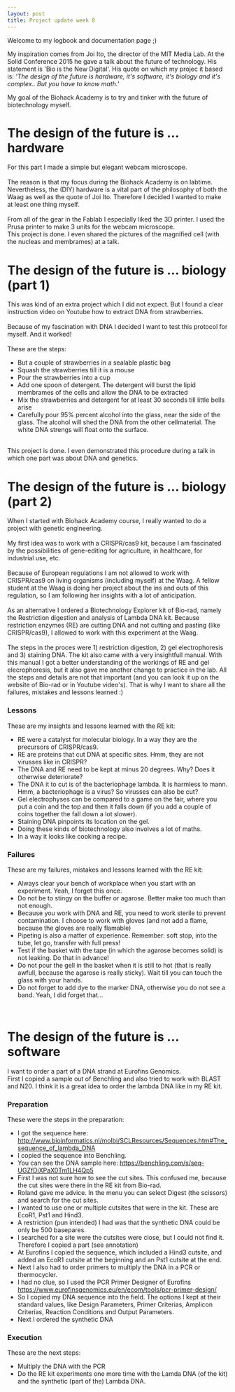 ```yaml
---
layout: post
title: Project update week 8
---
```


Welcome to my logbook and documentation page ;)<br>

My inspiration comes from Joi Ito, the director of the MIT Media Lab. At the Solid Conference 2015 he gave a talk about the future of technology. His statement is 'Bio is the New Digital'. His quote on which my projec it based is: _'The design of the future is hardware, it's software, it's biology and it's complex.. But you have to know math.'_

My goal of the Biohack Academy is to try and tinker with the future of biotechnology myself. <br>

# The design of the future is ... hardware
For this part I made a simple but elegant webcam microscope. 
<br><br>
The reason is that my focus during the Biohack Academy is on labtime. Nevertheless, the (DIY) hardware is a vital part of the philosophy of both the Waag as well as the quote of Joi Ito. Therefore I decided I wanted to make at least one thing myself.
<br><br>
From all of the gear in the Fablab I especially liked the 3D printer. I used the Prusa printer to make 3 units for the webcam microscope. 
<br>
This project is done.
I even shared the pictures of the magnified cell (with the nucleas and membrames) at a talk. 

# The design of the future is ... biology (part 1)
This was kind of an extra project which I did not expect. But I found a clear instruction video on Youtube how to extract DNA from strawberries.
<br><br>
Because of my fascination with DNA I decided I want to test this protocol for myself. And it worked!<br>
<br>
These are the steps:
* But a couple of strawberries in a sealable plastic bag
* Squash the strawberries till it is a mouse
* Pour the strawberries into a cup
* Add one spoon of detergent. The detergent will burst the lipid membrames of the cells and allow the DNA to be extracted
* Mix the strawberries and detergent for at least 30 seconds till little bells arise
* Carefully pour 95% percent alcohol into the glass, near the side of the glass. The alcohol will shed the DNA from the other cellmaterial. The white DNA strengs will float onto the surface.
<br>
This project is done.
I even demonstrated this procedure during a talk in which one part was about DNA and genetics. 

# The design of the future is ... biology (part 2)
When I started with Biohack Academy course, I really wanted to do a project with genetic engineering. <br><br>
My first idea was to work with a CRISPR/cas9 kit, because I am fascinated by the possibilities of gene-editing for agriculture, in healthcare, for industrial use, etc.
<br><br>
Because of European regulations I am not allowed to work with CRISPR/cas9 on living organisms (including myself) at the Waag. A fellow student at the Waag is doing her project about the ins and outs of this regulation, so I am following her insights with a lot of anticipation. 
<br><br>
As an alternative I ordered a Biotechnology Explorer kit of Bio-rad, namely the Restriction digestion and analysis of Lambda DNA kit. Because restriction enzymes (RE) are cutting DNA and not cutting and pasting (like CRISPR/cas9), I allowed to work with this experiment at the Waag.
<br><br>
The steps in the proces were 1) restriction digestion, 2) gel electrophoresis and 3) staining DNA. The kit also came with a very insightfull manual. With this manual I got a better understanding of the workings of RE and gel elecrophoresis, but it also gave me another change to practice in the lab. All the steps and details are not that important (and you can look it up on the website of Bio-rad or in Youtube video's). That is why I want to share all the failures, mistakes and lessons learned :)
<br>

### Lessons
These are my insights and lessons learned with the RE kit:
* RE were a catalyst for molecular biology. In a way they are the precursors of CRISPR/cas9.
* RE are proteins that cut DNA at specific sites. Hmm, they are not virusses like in CRISPR?
* The DNA and RE need to be kept at minus 20 degrees. Why? Does it otherwise deteriorate? 
* The DNA it to cut is of the bacteriophage lambda. It is harmless to mann. Hmm, a bacteriophage is a virus? So virusses can also be cut?
* Gel electrophyses can be compared to a game on the fair, where you put a coin and the top and then it falls down (if you add a couple of coins together the fall down a lot slower). 
* Staining DNA pinpoints its location on the gel.
* Doing these kinds of biotechnology also involves a lot of maths. 
* In a way it looks like cooking a recipe. 

### Failures
These are my failures, mistakes and lessons learned with the RE kit:
* Always clear your bench of workplace when you start with an experiment. Yeah, I forget this once.
* Do not be to stingy on the buffer or agarose. Better make too much than not enough.
* Because you work with DNA and RE, you need to work sterile to prevent contamination. I choose to work with gloves (and not add a flame, because the gloves are really flamable)
* Pipeting is also a matter of experience. Remember: soft stop, into the tube, let go, transfer with full press!
* Test if the basket with the tape (in which the agarose becomes solid) is not leaking. Do that in advance!
* Do not pour the gell in the basket when it is still to hot (that is really awfull, because the agarose is really sticky). Wait till you can touch the glass with your hands.
* Do not forget to add dye to the marker DNA, otherwise you do not see a band. Yeah, I did forget that...
<br>

# The design of the future is ... software
I want to order a part of a DNA strand at Eurofins Genomics. <br>
First I copied a sample out of Benchling and also tried to work with BLAST and N20.
I think it is a great idea to order the lambda DNA like in my RE kit.
<br>
### Preparation
These were the steps in the preparation:
* I got the sequence here: <http://www.bioinformatics.nl/molbi/SCLResources/Sequences.htm#The_sequence_of_lambda_DNA>
* I copied the sequence into Benchling.
* You can see the DNA sample here: <https://benchling.com/s/seq-UGZfDiXPaX0Tm1LH4Qp5>
* First I was not sure how to see the cut sites. This confused me, because the cut sites were there in the RE kit from Bio-rad.
* Roland gave me advice. In the menu you can select Digest (the scissors) and search for the cut sites.
* I wanted to use one or multiple cutsites that were in the kit. These are EcoR1, Pst1 and Hind3. 
* A restriction (pun intended) I had was that the synthetic DNA could be only be 500 basepares.
* I searched for a site were the cutsites were close, but I could not find it. Therefore I copied a part (see annotation)
* At Eurofins I copied the sequence, which included a Hind3 cutsite, and added an EcoR1 cutsite at the beginning and an Pst1 cutsite at the end.
* Next I also had to order primers to multiply the DNA in a PCR or thermocycler. 
* I had no clue, so I used the PCR Primer Designer of Eurofins <https://www.eurofinsgenomics.eu/en/ecom/tools/pcr-primer-design/>
* So I copied my DNA sequence into the field. The options I kept at their standard values, like Design Parameters, Primer Criterias, Amplicon Criterias, Reaction Conditions and Output Parameters.
* Next I ordered the synthetic DNA

### Execution
These are the next steps:
* Multiply the DNA with the PCR
* Do the RE kit experiments one more time with the Lamda DNA (of the kit) and the synthetic (part of the) Lambda DNA.





